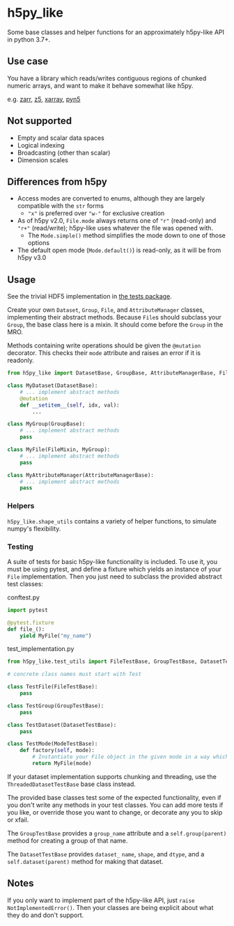 # h5py_like

Some base classes and helper functions for an approximately h5py-like API in python 3.7+.

## Use case

You have a library which reads/writes contiguous regions of chunked numeric arrays,
 and want to make it behave somewhat like h5py.

e.g.
[zarr](https://github.com/zarr-developers/zarr),
[z5](https://github.com/constantinpape/z5),
[xarray](http://xarray.pydata.org/en/stable/),
[pyn5](https://github.com/pattonw/rust-pyn5)

## Not supported

- Empty and scalar data spaces
- Logical indexing
- Broadcasting (other than scalar)
- Dimension scales

## Differences from h5py

- Access modes are converted to enums, although they are largely compatible with the `str` forms
  - `"x"` is preferred over `"w-"` for exclusive creation
- As of h5py v2.0, `File.mode` always returns one of `"r"` (read-only) and `"r+"` (read/write); h5py-like uses whatever the file was opened with.
  - The `Mode.simple()` method simplifies the mode down to one of those options
- The default open mode (`Mode.default()`) is read-only, as it will be from h5py v3.0

## Usage

See the trivial HDF5 implementation in [the tests package](./tests/h5_impl.py).

Create your own `Dataset`, `Group`, `File`, and `AttributeManager` classes,
implementing their abstract methods.
Because `File`s should subclass your `Group`, the base class here is a mixin.
It should come before the `Group` in the MRO.

Methods containing write operations should be given the `@mutation` decorator.
This checks their `mode` attribute and raises an error if it is readonly.

```python
from h5py_like import DatasetBase, GroupBase, AttributeManagerBase, FileMixin, mutation

class MyDataset(DatasetBase):
    # ... implement abstract methods
    @mutation
    def __setitem__(self, idx, val):
        ...

class MyGroup(GroupBase):
    # ... implement abstract methods
    pass

class MyFile(FileMixin, MyGroup):
    # ... implement abstract methods
    pass

class MyAttributeManager(AttributeManagerBase):
    # ... implement abstract methods
    pass

```

### Helpers

`h5py_like.shape_utils` contains a variety of helper functions,
to simulate numpy's flexibility.

### Testing

A suite of tests for basic h5py-like functionality is included.
To use it, you must be using pytest, and define a fixture which yields an instance of your `File` implementation.
Then you just need to subclass the provided abstract test classes:

conftest.py

```python
import pytest

@pytest.fixture
def file_():
    yield MyFile("my_name")
```

test_implementation.py

```python
from h5py_like.test_utils import FileTestBase, GroupTestBase, DatasetTestBase, ModeTestBase

# concrete class names must start with Test

class TestFile(FileTestBase):
    pass

class TestGroup(GroupTestBase):
    pass

class TestDataset(DatasetTestBase):
    pass

class TestMode(ModeTestBase):
    def factory(self, mode):
        # Instantiate your File object in the given mode in a way which is repeatable within a method.
        return MyFile(mode)

```

If your dataset implementation supports chunking and threading, use the `ThreadedDatasetTestBase` base class instead.

The provided base classes test some of the expected functionality, even if you don't write any methods in your test classes.
You can add more tests if you like, or override those you want to change, or decorate any you to skip or xfail.

The `GroupTestBase` provides a `group_name` attribute and a `self.group(parent)` method for creating a group of that name.

The `DatasetTestBase` provides `dataset_` `name`, `shape`, and `dtype`, and a `self.dataset(parent)` method for making that dataset.


## Notes

If you only want to implement part of the h5py-like API, just `raise NotImplementedError()`.
Then your classes are being explicit about what they do and don't support.
